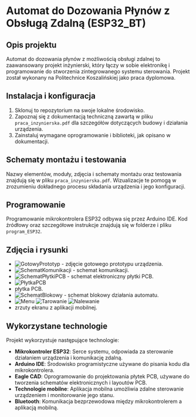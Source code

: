 # Automat do Dozowania Płynów z Obsługą Zdalną (ESP32_BT)

## Opis projektu

Automat do dozowania płynów z możliwością obsługi zdalnej to zaawansowany projekt inżynierski, który łączy w sobie elektronikę i programowanie do stworzenia zintegrowanego systemu sterowania. Projekt został wykonany na Politechnice Koszalińskiej jako praca dyplomowa.

## Instalacja i konfiguracja

1. Sklonuj to repozytorium na swoje lokalne środowisko.
2. Zapoznaj się z dokumentacją techniczną zawartą w pliku `praca_inzynierska.pdf` dla szczegółów dotyczących budowy i działania urządzenia.
3. Zainstaluj wymagane oprogramowanie i biblioteki, jak opisano w dokumentacji.

## Schematy montażu i testowania

Nazwy elementów, moduły, zdjęcia i schematy montażu oraz testowania znajdują się w pliku `praca_inzynierska.pdf`. Wizualizacje te pomogą w zrozumieniu dokładnego procesu składania urządzenia i jego konfiguracji.

## Programowanie

Programowanie mikrokontrolera ESP32 odbywa się przez Arduino IDE. Kod źródłowy oraz szczegółowe instrukcje znajdują się w folderze i pliku `program_ESP32`.

## Zdjęcia i rysunki

- ![GotowyPrototyp](https://github.com/JozefWR/Automat-Do-Dozowania-Plyn-w-ESP32/assets/166382259/5b333fad-190b-4b60-9f7c-c1099c986f4d) - zdjęcie gotowego prototypu urządzenia.
- ![SchematKomunikacji](https://github.com/JozefWR/Automat-Do-Dozowania-Plyn-w-ESP32/assets/166382259/8200e662-ff32-4332-ba02-6b75b772492b) - schemat komunikacji.
- ![SchematPłytkiPCB](https://github.com/JozefWR/Automat-Do-Dozowania-Plyn-w-ESP32/assets/166382259/8c2ad312-b27e-4db1-a027-e2b8983675ef) - schemat elektroniczny płytki PCB.
- ![PłytkaPCB](https://github.com/JozefWR/Automat-Do-Dozowania-Plyn-w-ESP32/assets/166382259/f8e3cc00-c75b-469e-915d-de885dfafb54)
 - płytka PCB.
- ![SchematBlokowy](https://github.com/JozefWR/Automat-Do-Dozowania-Plyn-w-ESP32/assets/166382259/b0a59585-bd0c-4783-b69f-e1120cb3fce2) - schemat blokowy działania automatu.
- ![Menu](https://github.com/JozefWR/Automat-Do-Dozowania-Plyn-w-ESP32/assets/166382259/1aca6d07-5380-45b4-a79e-a5ed38c9f81d)
  ![Tarowanie](https://github.com/JozefWR/Automat-Do-Dozowania-Plyn-w-ESP32/assets/166382259/ca57ddc7-62d9-475e-b5d8-a1d9cf30802c)
  ![Nalewanie](https://github.com/JozefWR/Automat-Do-Dozowania-Plyn-w-ESP32/assets/166382259/a1478d8d-dbb1-456a-8f94-0123187eb7a3)
- zrzuty ekranu z aplikacji mobilnej.

## Wykorzystane technologie

Projekt wykorzystuje następujące technologie:
- **Mikrokontroler ESP32**: Serce systemu, odpowiada za sterowanie działaniem urządzenia i komunikację zdalną.
- **Arduino IDE**: Środowisko programistyczne używane do pisania kodu dla mikrokontrolera.
- **Eagle CAD**: Oprogramowanie do projektowania płytek PCB, używane do tworzenia schematów elektronicznych i layoutów PCB.
- **Technologie mobilne**: Aplikacja mobilna umożliwia zdalne sterowanie urządzeniem i monitorowanie jego stanu.
- **Bluetooth**: Komunikacja bezprzewodowa między mikrokontrolerem a aplikacją mobilną.
